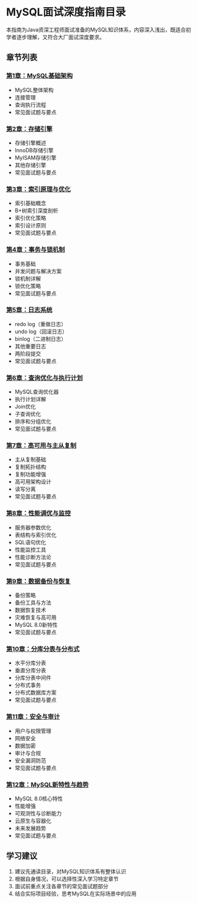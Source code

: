 # MySQL面试深度指南目录

本指南为Java资深工程师面试准备的MySQL知识体系，内容深入浅出，既适合初学者逐步理解，又符合大厂面试深度要求。

## 章节列表

### [第1章：MySQL基础架构](01_MySQL基础架构.md)
- MySQL整体架构
- 连接管理
- 查询执行流程
- 常见面试题与要点

### [第2章：存储引擎](02_存储引擎.md)
- 存储引擎概述
- InnoDB存储引擎
- MyISAM存储引擎
- 其他存储引擎
- 常见面试题与要点

### [第3章：索引原理与优化](03_索引原理与优化.md)
- 索引基础概念
- B+树索引深度剖析
- 索引优化策略
- 索引设计原则
- 常见面试题与要点

### [第4章：事务与锁机制](04_事务与锁机制.md)
- 事务基础
- 并发问题与解决方案
- 锁机制详解
- 锁优化策略
- 常见面试题与要点

### [第5章：日志系统](05_日志系统.md)
- redo log（重做日志）
- undo log（回滚日志）
- binlog（二进制日志）
- 其他重要日志
- 两阶段提交
- 常见面试题与要点

### [第6章：查询优化与执行计划](06_查询优化与执行计划.md)
- MySQL查询优化器
- 执行计划详解
- Join优化
- 子查询优化
- 排序和分组优化
- 常见面试题与要点

### [第7章：高可用与主从复制](07_高可用与主从复制.md)
- 主从复制基础
- 复制拓扑结构
- 复制功能增强
- 高可用架构设计
- 读写分离
- 常见面试题与要点

### [第8章：性能调优与监控](08_性能调优与监控.md)
- 服务器参数优化
- 表结构与索引优化
- SQL语句优化
- 性能监控工具
- 性能诊断方法论
- 常见面试题与要点

### [第9章：数据备份与恢复](09_数据备份与恢复.md)
- 备份策略
- 备份工具与方法
- 数据恢复技术
- 灾难恢复与高可用
- MySQL 8.0新特性
- 常见面试题与要点

### [第10章：分库分表与分布式](10_分库分表与分布式.md)
- 水平分库分表
- 垂直分库分表
- 分库分表中间件
- 分布式事务
- 分布式数据库方案
- 常见面试题与要点

### [第11章：安全与审计](11_安全与审计.md)
- 用户与权限管理
- 网络安全
- 数据加密
- 审计与合规
- 安全漏洞防范
- 常见面试题与要点

### [第12章：MySQL新特性与趋势](12_MySQL新特性与趋势.md)
- MySQL 8.0核心特性
- 性能增强
- 可观测性与诊断能力
- 云原生与容器化
- 未来发展趋势
- 常见面试题与要点

## 学习建议

1. 建议先通读目录，对MySQL知识体系有整体认识
2. 根据自身情况，可以选择性深入学习特定章节
3. 面试前重点关注各章节的常见面试题部分
4. 结合实际项目经验，思考MySQL在实际场景中的应用